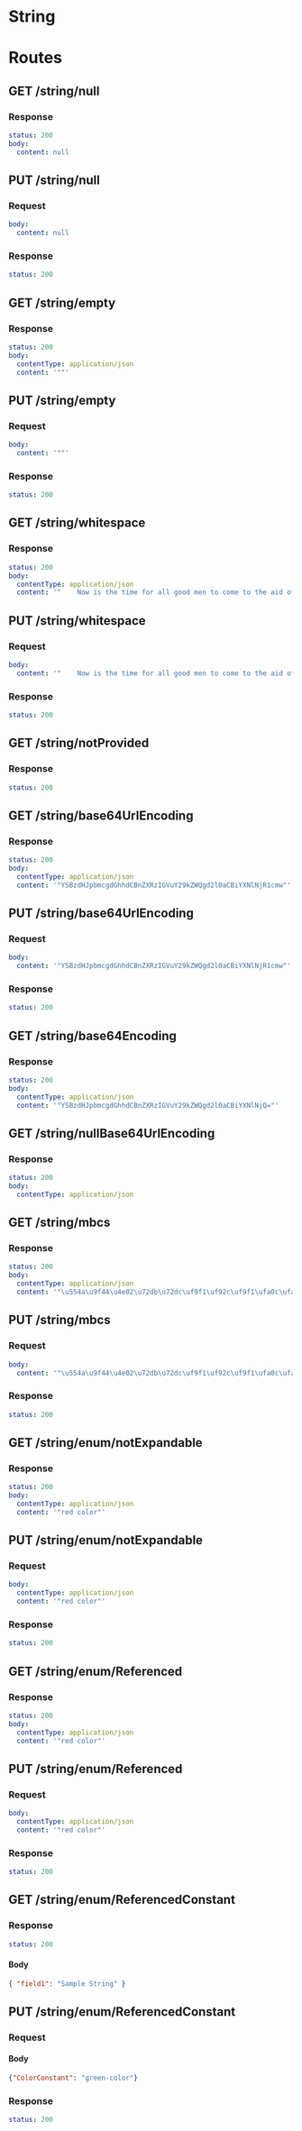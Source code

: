 # String

# Routes

## GET /string/null

### Response

```yaml
status: 200
body:
  content: null
```

## PUT /string/null

### Request

```yaml
body:
  content: null
```

### Response

```yaml
status: 200
```

## GET /string/empty

### Response

```yaml
status: 200
body:
  contentType: application/json
  content: '""'
```

## PUT /string/empty

### Request

```yaml
body:
  content: '""'
```

### Response

```yaml
status: 200
```

## GET /string/whitespace

### Response

```yaml
status: 200
body:
  contentType: application/json
  content: '"    Now is the time for all good men to come to the aid of their country    "'
```

## PUT /string/whitespace

### Request

```yaml
body:
  content: '"    Now is the time for all good men to come to the aid of their country    "'
```

### Response

```yaml
status: 200
```

## GET /string/notProvided

### Response

```yaml
status: 200
```

## GET /string/base64UrlEncoding

### Response

```yaml
status: 200
body:
  contentType: application/json
  content: '"YSBzdHJpbmcgdGhhdCBnZXRzIGVuY29kZWQgd2l0aCBiYXNlNjR1cmw"'
```

## PUT /string/base64UrlEncoding

### Request

```yaml
body:
  content: '"YSBzdHJpbmcgdGhhdCBnZXRzIGVuY29kZWQgd2l0aCBiYXNlNjR1cmw"'
```

### Response

```yaml
status: 200
```

## GET /string/base64Encoding

### Response

```yaml
status: 200
body:
  contentType: application/json
  content: '"YSBzdHJpbmcgdGhhdCBnZXRzIGVuY29kZWQgd2l0aCBiYXNlNjQ="'
```

## GET /string/nullBase64UrlEncoding

### Response

```yaml
status: 200
body:
  contentType: application/json
```

## GET /string/mbcs

### Response

```yaml
status: 200
body:
  contentType: application/json
  content: '"\u554a\u9f44\u4e02\u72db\u72dc\uf9f1\uf92c\uf9f1\ufa0c\ufa29\u02ca\u301e\u3021\uffe4\u2121\u3231\u2010\u30fc\ufe61\ufe62\ufe6b\u3001\u3013\u2170\u2179\u2488\u20ac\u3220\u3229\u2160\u216b\uff01\uffe3\u3041\u3093\u30a1\u30f6\u0391\ufe34\u0410\u042f\u0430\u044f\u0101\u0261\u3105\u3129\u2500\u254b\ufe35\ufe44\ufe3b\ufe31\ufe33\ufe34\u2170\u2179\u0251\ue7c7\u0261\u3007\u303e\u2ffb\u2e81\ue843\u4723\ue864\u20ac"'
```

## PUT /string/mbcs

### Request

```yaml
body:
  content: '"\u554a\u9f44\u4e02\u72db\u72dc\uf9f1\uf92c\uf9f1\ufa0c\ufa29\u02ca\u301e\u3021\uffe4\u2121\u3231\u2010\u30fc\ufe61\ufe62\ufe6b\u3001\u3013\u2170\u2179\u2488\u20ac\u3220\u3229\u2160\u216b\uff01\uffe3\u3041\u3093\u30a1\u30f6\u0391\ufe34\u0410\u042f\u0430\u044f\u0101\u0261\u3105\u3129\u2500\u254b\ufe35\ufe44\ufe3b\ufe31\ufe33\ufe34\u2170\u2179\u0251\ue7c7\u0261\u3007\u303e\u2ffb\u2e81\ue843\u4723\ue864\u20ac"'
```

### Response

```yaml
status: 200
```

## GET /string/enum/notExpandable

### Response

```yaml
status: 200
body:
  contentType: application/json
  content: '"red color"'
```

## PUT /string/enum/notExpandable

### Request

```yaml
body:
  contentType: application/json
  content: '"red color"'
```

### Response

```yaml
status: 200
```

## GET /string/enum/Referenced

### Response

```yaml
status: 200
body:
  contentType: application/json
  content: '"red color"'
```

## PUT /string/enum/Referenced

### Request

```yaml
body:
  contentType: application/json
  content: '"red color"'
```

### Response

```yaml
status: 200
```

## GET /string/enum/ReferencedConstant

### Response

```yaml
status: 200
```

#### Body

```json
{ "field1": "Sample String" }
```

## PUT /string/enum/ReferencedConstant

### Request

#### Body

```json
{"ColorConstant": "green-color"}
```

### Response

```yaml
status: 200
```
